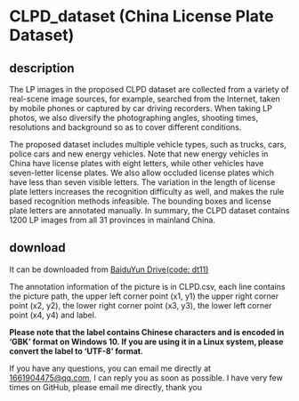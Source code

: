 # CLPD_dataset (China License Plate Dataset)

## description

The LP images in the proposed CLPD dataset are collected from a variety of real-scene image sources, for example, searched from the Internet, taken by mobile phones or captured by car driving recorders. When taking LP photos, we also diversify the photographing angles, shooting times, resolutions and background so as to cover different conditions.


The proposed dataset includes multiple vehicle types, such as trucks, cars, police cars and new energy vehicles.
Note that new energy vehicles in China have license plates with eight letters, while other vehicles have seven-letter license plates. We also allow occluded license plates which have less than seven visible letters. The variation in the length of license plate letters increases the recognition difficulty as well, and makes the rule based recognition methods infeasible. 
The bounding boxes and license plate letters are annotated manually. 
In summary, the CLPD dataset contains 1200 LP images from all 31 provinces in mainland China. 
## download
It can be downloaded from  [BaiduYun Drive(code: dt11)](https://pan.baidu.com/s/1iqEucjhfKXbB0tdduRz8xA )


The annotation information of the picture is in CLPD.csv, each line contains the picture path, the upper left corner point (x1, y1) the upper right corner point (x2, y2), the lower right corner point (x3, y3), the lower left corner point (x4, y4) and label.


**Please note that the label contains Chinese characters and is encoded in ‘GBK’ format on Windows 10. If you are using it in a Linux system, please convert the label to ‘UTF-8’ format.**

If you have any questions, you can email me directly at 1661904475@qq.com, I can reply you as soon as possible. I have very few times on GitHub, please email me directly, thank you

